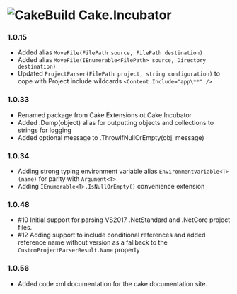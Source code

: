 # ![CakeBuild](https://github.com/cake-build/graphics/raw/master/png/cake-small.png) Cake.Incubator

### 1.0.15

- Added alias `MoveFile(FilePath source, FilePath destination)`
- Added alias `MoveFile(IEnumerable<FilePath> source, Directory destination)`
- Updated `ProjectParser(FilePath project, string configuration)` to cope with Project include wildcards  `<Content Include="app\**" />`

### 1.0.33

- Renamed package from Cake.Extensions ot Cake.Incubator
- Added .Dump(object) alias for outputting objects and collections to strings for logging
- Added optional message to .ThrowIfNullOrEmpty(obj, message)

### 1.0.34

- Adding strong typing environment variable alias `EnvironmentVariable<T>(name)` for parity with `Argument<T>`
- Adding `IEnumerable<T>.IsNullOrEmpty()` convenience extension

### 1.0.48

- #10 Initial support for parsing VS2017 .NetStandard and .NetCore project files. 
- #12 Adding support to include conditional references and added reference name without version as a fallback to the `CustomProjectParserResult.Name` property

### 1.0.56

- Added code xml documentation for the cake documentation site. 
